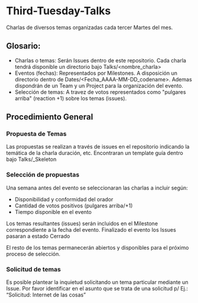 # Third-Tuesday-Talks
Charlas de diversos temas organizadas cada tercer Martes del mes.

## Glosario:
* Charlas o temas: 
  Serán Issues dentro de este repositorio. Cada charla tendrá disponible un directorio bajo Talks/<nombre_charla>
* Eventos (fechas): 
  Representados por Milestones. A disposición un directorio dentro de Dates/<Fecha_AAAA-MM-DD_codename>. Ademas dispondrán de un Team y un Project para la organización del evento.
* Selección de temas: 
  A travez de votos representados como "pulgares arriba" (reaction +1) sobre los temas (issues).

## Procedimiento General
### Propuesta de Temas
Las propuestas se realizan a través de issues en el repositorio indicando la temática de la charla duración, etc. Encontraran un template guía dentro bajo Talks/_Skeleton

###  Selección de propuestas
Una semana antes del evento se seleccionaran las charlas a incluir según:
* Disponibilidad y conformidad del orador
* Cantidad de votos positivos (pulgares arriba/+1)
* Tiempo disponible en el evento

Los temas resultantes (issues) serán incluidos en el Milestone correspondiente a la fecha del evento. Finalizado el evento los Issues pasaran a estado Cerrado

El resto de los temas permanecerán abiertos y disponibles para el próximo proceso de selección. 

###  Solicitud de temas
Es posible plantear la inquietud solicitando un tema particular mediante un Issue. Por favor identificar en el asunto que se trata de una solicitud p/ Ej.: “Solicitud: Internet de las cosas” 

